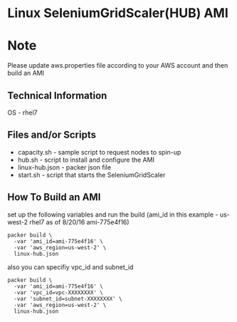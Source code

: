 # Linux SeleniumGridScaler(HUB) AMI

# Note

Please update aws.properties file according to your AWS account
and then build an AMI

## Technical Information

OS - rhel7

## Files and/or Scripts

* capacity.sh - sample script to request nodes to spin-up
* hub.sh - script to install and configure the AMI
* linux-hub.json - packer json file
* start.sh - script that starts the SeleniumGridScaler

## How To Build an AMI

set up the following variables and run the build 
(ami_id in this example - us-west-2 rhel7 as of 8/20/16 ami-775e4f16)

```
packer build \
  -var 'ami_id=ami-775e4f16' \
  -var 'aws_region=us-west-2' \
  linux-hub.json
```

also you can specifiy vpc_id and subnet_id

```
packer build \
  -var 'ami_id=ami-775e4f16' \
  -var 'vpc_id=vpc-XXXXXXXX' \
  -var 'subnet_id=subnet-XXXXXXXX' \
  -var 'aws_region=us-west-2' \
  linux-hub.json
```



